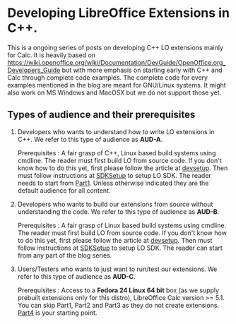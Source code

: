 # Developing LibreOffice Extensions in C++.
This is a ongoing series of posts on developing C++ LO extensions mainly for Calc. It is heavily based on https://wiki.openoffice.org/wiki/Documentation/DevGuide/OpenOffice.org_Developers_Guide but with more emphasis on starting early with C++ and Calc through complete code examples. The complete code for every examples mentioned in the blog are meant for GNU/Linux systems. It might also work on MS Windows and MacOSX but we do not support those yet.


## Types of audience and their prerequisites

1. Developers who wants to understand how to write LO extensions in C++. We refer to this type of audience as **AUD-A**.

   Prerequisites : A fair grasp of C++, Linux based build systems using cmdline. The reader must first build LO from source code. If you don't know how to do this yet, first please follow the article at [devsetup](../misc/devsetup.md). Then must follow instructions at [SDKSetup](../misc/sdksetup.md) to setup LO SDK. The reader needs to start from [Part1](part1.md). Unless otherwise indicated they are the default audience for all content.

2. Developers who wants to build our extensions from source without understanding the code. We refer to this type of audience as **AUD-B**.

   Prerequisites : A fair grasp of Linux based build systems using cmdline. The reader must first build LO from source code. If you don't know how to do this yet, first please follow the article at [devsetup](../misc/devsetup.md). Then must follow instructions at [SDKSetup](../misc/sdksetup.md) to setup LO SDK. The reader can start from any part of the blog series.
   
3. Users/Testers who wants to just want to run/test our extensions. We refer to this type of audience as **AUD-C**.

   Prerequisites : Access to a **Fedora 24 Linux 64 bit** box (as we supply prebuilt extensions only for this distro), LibreOffice Calc version >= 5.1. You can skip Part1, Part2 and Part3 as they do not create extensions. [Part4](part4.md) is your starting point.


